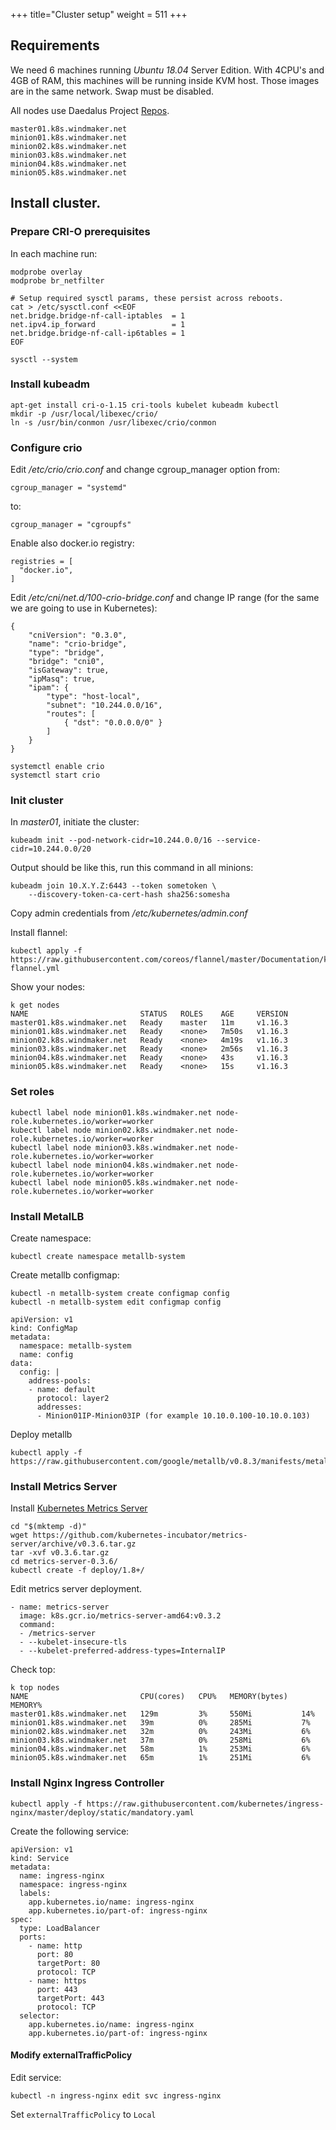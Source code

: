 +++
title="Cluster setup"
weight = 511
+++

## Requirements

We need 6 machines running *Ubuntu 18.04* Server Edition. With 4CPU's and 4GB of RAM, this machines will be running inside KVM host. Those images are in the same network. Swap must be disabled.

All nodes use Daedalus Project [Repos](/architecture/repos/).

```
master01.k8s.windmaker.net
minion01.k8s.windmaker.net
minion02.k8s.windmaker.net
minion03.k8s.windmaker.net
minion04.k8s.windmaker.net
minion05.k8s.windmaker.net
```

## Install cluster.

### Prepare CRI-O prerequisites

In each machine run:
```
modprobe overlay
modprobe br_netfilter

# Setup required sysctl params, these persist across reboots.
cat > /etc/sysctl.conf <<EOF
net.bridge.bridge-nf-call-iptables  = 1
net.ipv4.ip_forward                 = 1
net.bridge.bridge-nf-call-ip6tables = 1
EOF

sysctl --system
```

### Install kubeadm

```
apt-get install cri-o-1.15 cri-tools kubelet kubeadm kubectl
mkdir -p /usr/local/libexec/crio/
ln -s /usr/bin/conmon /usr/libexec/crio/conmon
```

### Configure crio

Edit */etc/crio/crio.conf* and change cgroup_manager option from:
```
cgroup_manager = "systemd"
```

to:
```
cgroup_manager = "cgroupfs"
```

Enable also docker.io registry:
```
registries = [
  "docker.io",
]
```

Edit */etc/cni/net.d/100-crio-bridge.conf* and change IP range (for the same we are going to use in Kubernetes):
```
{
    "cniVersion": "0.3.0",
    "name": "crio-bridge",
    "type": "bridge",
    "bridge": "cni0",
    "isGateway": true,
    "ipMasq": true,
    "ipam": {
        "type": "host-local",
        "subnet": "10.244.0.0/16",
        "routes": [
            { "dst": "0.0.0.0/0" }
        ]
    }
}
```

```
systemctl enable crio
systemctl start crio
```

### Init cluster

In *master01*, initiate the cluster:
```
kubeadm init --pod-network-cidr=10.244.0.0/16 --service-cidr=10.244.0.0/20 
```

Output should be like this, run this command in all minions:
```
kubeadm join 10.X.Y.Z:6443 --token sometoken \
    --discovery-token-ca-cert-hash sha256:somesha
```

Copy admin credentials from */etc/kubernetes/admin.conf*

Install flannel:
```
kubectl apply -f https://raw.githubusercontent.com/coreos/flannel/master/Documentation/kube-flannel.yml
```

Show your nodes:
```
k get nodes
NAME                         STATUS   ROLES    AGE     VERSION
master01.k8s.windmaker.net   Ready    master   11m     v1.16.3
minion01.k8s.windmaker.net   Ready    <none>   7m50s   v1.16.3
minion02.k8s.windmaker.net   Ready    <none>   4m19s   v1.16.3
minion03.k8s.windmaker.net   Ready    <none>   2m56s   v1.16.3
minion04.k8s.windmaker.net   Ready    <none>   43s     v1.16.3
minion05.k8s.windmaker.net   Ready    <none>   15s     v1.16.3
```

### Set roles

```
kubectl label node minion01.k8s.windmaker.net node-role.kubernetes.io/worker=worker
kubectl label node minion02.k8s.windmaker.net node-role.kubernetes.io/worker=worker
kubectl label node minion03.k8s.windmaker.net node-role.kubernetes.io/worker=worker
kubectl label node minion04.k8s.windmaker.net node-role.kubernetes.io/worker=worker
kubectl label node minion05.k8s.windmaker.net node-role.kubernetes.io/worker=worker
```

### Install MetalLB

Create namespace:
```
kubectl create namespace metallb-system
```


Create metallb configmap:
```
kubectl -n metallb-system create configmap config
kubectl -n metallb-system edit configmap config
```

```
apiVersion: v1
kind: ConfigMap
metadata:
  namespace: metallb-system
  name: config
data:
  config: |
    address-pools:
    - name: default
      protocol: layer2
      addresses:
      - Minion01IP-Minion03IP (for example 10.10.0.100-10.10.0.103)
```

Deploy metallb
```
kubectl apply -f https://raw.githubusercontent.com/google/metallb/v0.8.3/manifests/metallb.yaml
```


### Install Metrics Server

Install [Kubernetes Metrics Server](https://github.com/kubernetes-incubator/metrics-server)

```
cd "$(mktemp -d)"
wget https://github.com/kubernetes-incubator/metrics-server/archive/v0.3.6.tar.gz
tar -xvf v0.3.6.tar.gz
cd metrics-server-0.3.6/
kubectl create -f deploy/1.8+/
```

Edit metrics server deployment.
```
- name: metrics-server
  image: k8s.gcr.io/metrics-server-amd64:v0.3.2
  command:
  - /metrics-server
  - --kubelet-insecure-tls
  - --kubelet-preferred-address-types=InternalIP
```

Check top:

```
k top nodes
NAME                         CPU(cores)   CPU%   MEMORY(bytes)   MEMORY%
master01.k8s.windmaker.net   129m         3%     550Mi           14%
minion01.k8s.windmaker.net   39m          0%     285Mi           7%
minion02.k8s.windmaker.net   32m          0%     243Mi           6%
minion03.k8s.windmaker.net   37m          0%     258Mi           6%
minion04.k8s.windmaker.net   58m          1%     253Mi           6%
minion05.k8s.windmaker.net   65m          1%     251Mi           6%
```

### Install Nginx Ingress Controller

```
kubectl apply -f https://raw.githubusercontent.com/kubernetes/ingress-nginx/master/deploy/static/mandatory.yaml
```

Create the following service:
```
apiVersion: v1
kind: Service
metadata:
  name: ingress-nginx
  namespace: ingress-nginx
  labels:
    app.kubernetes.io/name: ingress-nginx
    app.kubernetes.io/part-of: ingress-nginx
spec:
  type: LoadBalancer
  ports:
    - name: http
      port: 80
      targetPort: 80
      protocol: TCP
    - name: https
      port: 443
      targetPort: 443
      protocol: TCP
  selector:
    app.kubernetes.io/name: ingress-nginx
    app.kubernetes.io/part-of: ingress-nginx
```

#### Modify externalTrafficPolicy

Edit service:

```
kubectl -n ingress-nginx edit svc ingress-nginx
```

Set `externalTrafficPolicy` to `Local`

